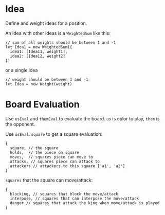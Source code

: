 
Idea
====

Define and weight ideas for a position. 

An idea with other ideas is a `WeightedSum` like this:

    // sum of all weights should be between 1 and -1
    let Idea1 = new WeightedSum({
      idea1: [Idea11, weight1],
      idea2: [Idea12, weight2]
    })


or a single idea

    // weight should be between 1 and -1
    let Idea = new Weight(weight)

Board Evaluation
=====

Use `usEval` and `themEval` to evaluate the board. `us` is color to play, `them` is the opponent.

Use `usEval.square` to get a square evaluation:

    {
      square, // the square
      holds,  // the piece on square
      moves,  // squares piece can move to
      attacks, // squares piece can attack to
      attackers // attackers to this square ['a1', 'a2']
    }

`squares` that the square can move/attack:

    {
      blocking, // squares that block the move/attack
      interpose, // squares that can interpose the move/attack
      danger // squares that attack the king when move/attack is played
    }
